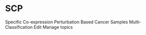 # SCP
 Specific Co-expression Perturbation Based Cancer Samples Multi-Classification Edit Manage topics

